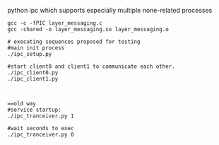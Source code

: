 python ipc which supports especially multiple none-related processes
```
gcc -c -fPIC layer_messaging.c
gcc -shared -o layer_messaging.so layer_messaging.o

# executing sequences proposed for testing
#main init process
./ipc_setup.py

#start client0 and client1 to communicate each other.
./ipc_client0.py
./ipc_client1.py



==old way
#service startup:
./ipc_tranceiver.py 1

#wait seconds to exec
./ipc_tranceiver.py 0
```
